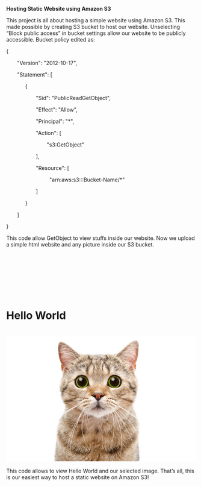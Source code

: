 **Hosting Static Website using Amazon S3**

This project is all about hosting a simple website using Amazon S3. This made possible by creating S3 bucket to host our website. Unselecting “Block public access” in bucket settings allow our website to be publicly accessible. Bucket policy edited as:

{

`    `"Version": "2012-10-17",

`    `"Statement": [

`    	`{

`        	`"Sid": "PublicReadGetObject",

`        	`"Effect": "Allow",

`        	`"Principal": "\*",

`        	`"Action": [

`            	`"s3:GetObject"

`        	`],

`        	`"Resource": [

`                `"arn:aws:s3:::Bucket-Name/\*"

`        	`]

`    	`}

`    `]

}

This code allow GetObject to view stuffs inside our website. Now we upload a simple html website and any picture inside our S3 bucket. 

<!DOCTYPE html>

<html lang="en">

<head>

`    `<meta charset="UTF-8">

`    `<meta name="viewport" content="width=device-width, initial-scale=1.0">

`    `<title>Hello World</title>

</head>

<body>

`    `<h1>Hello World</h1>

`    `<img src="cat-image.jpg" alt="Your Image">

</body>

</html>

This code allows to view Hello World and our selected image. That’s all, this is our easiest way to host a static website on Amazon S3!


